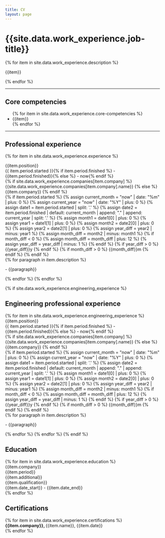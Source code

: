 ```yaml
---
title: CV
layout: page
---
```


<h1>
{{site.data.work_experience.job-title}}
</h1>

{% for item in site.data.work_experience.description %}
<p class="cv-description">{{item}}</p>
{% endfor %}

---

<h2>
Core competencies
</h2>

<ul class="cv-core-competencies is-marginless">
{% for item in site.data.work_experience.core-competencies %}
    <li>{{item}}</li>
{% endfor %}
</ul>

---

<h2>
Professional experience
</h2>

{% for item in site.data.work_experience.experience %}
<div class="cv-experience-header">
    <div class="cv-position">{{item.position}}</div>
    <div class="cv-experience-period">{{ item.period.started }}{% if item.period.finished %} - {{item.period.finished}}{% else %} - now{% endif %}</div>
</div>
<div class="cv-experience-header">
    <div class="cv-company">
{% if site.data.work_experience.companies[item.company] %}
{{site.data.work_experience.companies[item.company].name}}
{% else %}
{{item.company}}
{% endif %}</div>
    <div class="cv-experience-period-diff">
        {% if item.period.started %}
            {% assign current_month = "now" | date: "%m" | plus: 0 %}
            {% assign current_year = "now" | date: "%Y" | plus: 0 %}
            {% assign date1 = item.period.started | split: '.' %}
            {% assign date2 = item.period.finished | default: current_month | append: "." | append: current_year | split: '.' %}
            {% assign month1 = date1[0] | plus: 0 %}
            {% assign year1 = date1[1] | plus: 0 %}
            {% assign month2 = date2[0] | plus: 0 %}
            {% assign year2 = date2[1] | plus: 0 %}
            {% assign year_diff = year2 | minus: year1 %}
            {% assign month_diff = month2 | minus: month1 %}
            {% if month_diff < 0 %}
                {% assign month_diff = month_diff | plus: 12 %}
                {% assign year_diff = year_diff | minus: 1 %}
            {% endif %}
            {% if year_diff > 0 %}
                {{year_diff}}y
            {% endif %}
            {% if month_diff > 0 %}
                {{month_diff}}m
            {% endif %}
        {% endif %}
    </div>
</div>
{% for paragraph in item.description %}
<p class="cv-description">- {{paragraph}}</p>
{% endfor %}
{% endfor %}

{% if site.data.work_experience.engineering_experience %}
<h2>Engineering professional experience</h2>
{% for item in site.data.work_experience.engineering_experience %}
<div class="cv-experience-header">
    <div class="cv-position">{{item.position}}</div>
    <div class="cv-experience-period">{{ item.period.started }}{% if item.period.finished %} - {{item.period.finished}}{% else %} - now{% endif %}</div>
</div>
<div class="cv-experience-header">
    <div class="cv-company">
{% if site.data.work_experience.companies[item.company] %}
{{site.data.work_experience.companies[item.company].name}}
{% else %}
{{item.company}}
{% endif %}</div>
    <div class="cv-experience-period-diff">
        {% if item.period.started %}
            {% assign current_month = "now" | date: "%m" | plus: 0 %}
            {% assign current_year = "now" | date: "%Y" | plus: 0 %}
            {% assign date1 = item.period.started | split: '.' %}
            {% assign date2 = item.period.finished | default: current_month | append: "." | append: current_year | split: '.' %}
            {% assign month1 = date1[0] | plus: 0 %}
            {% assign year1 = date1[1] | plus: 0 %}
            {% assign month2 = date2[0] | plus: 0 %}
            {% assign year2 = date2[1] | plus: 0 %}
            {% assign year_diff = year2 | minus: year1 %}
            {% assign month_diff = month2 | minus: month1 %}
            {% if month_diff < 0 %}
                {% assign month_diff = month_diff | plus: 12 %}
                {% assign year_diff = year_diff | minus: 1 %}
            {% endif %}
            {% if year_diff > 0 %}
                {{year_diff}}y
            {% endif %}
            {% if month_diff > 0 %}
                {{month_diff}}m
            {% endif %}
        {% endif %}
    </div>
</div>
{% for paragraph in item.description %}
<p class="cv-description">- {{paragraph}}</p>
{% endfor %}
{% endfor %}
{% endif %}
<h2>Education</h2>
{% for item in site.data.work_experience.education %}
<div>
    <div class="cv-education-header">
        <div class="cv-company">{{item.company}}</div>
        <div class="cv-experience-period-diff">{{item.period}}</div>
    </div>
    <div class="cv-education-header">
        <div class="cv-description">
            <div>{{item.additional}}</div>
            <div>{{item.qualification}}</div>
        </div>
        <div class="cv-experience-period">{{item.date_start}} - {{item.date_end}}</div>
    </div>
</div>
{% endfor %}

<h2>Certifications</h2>
{% for item in site.data.work_experience.certifications %}
<div class="cv-summary">
    <strong>{{item.company}}, </strong>
    <span>{{item.name}}, </span>
    <span>{{item.date}}</span>
</div>
{% endfor %}